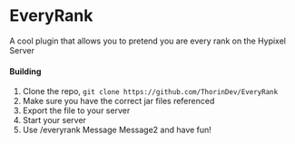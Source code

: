 # EveryRank
A cool plugin that allows you to pretend you are every rank on the Hypixel Server
#### Building
1. Clone the repo, ```git clone https://github.com/ThorinDev/EveryRank```
2. Make sure you have the correct jar files referenced
3. Export the file to your server
4. Start your server
5. Use /everyrank Message Message2 and have fun!

